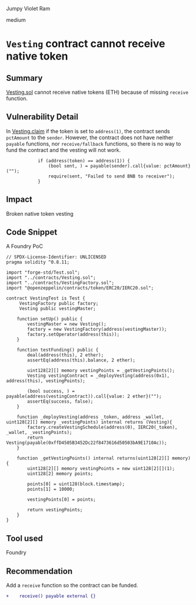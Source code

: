 Jumpy Violet Ram

medium

# `Vesting` contract cannot receive native token

## Summary
[Vesting.sol](https://github.com/sherlock-audit/2024-03-zap-protocol/blob/main/zap-contracts-labs/contracts/Vesting.sol) cannot receive native tokens (ETH) because of missing `receive` function.

## Vulnerability Detail
In [Vesting.claim](https://github.com/sherlock-audit/2024-03-zap-protocol/blob/c2ad35aa844899fa24f6ed0cbfcf6c7e611b061a/zap-contracts-labs/contracts/Vesting.sol#L83C1-L86C15) if the token is set to `address(1)`, the contract sends `pctAmount` to the `sender`. However, the contract does not have neither `payable` functions, nor `receive/fallback` functions, so there is no way to fund the contract and the vesting will not work.

```solidity
            if (address(token) == address(1)) {
                (bool sent, ) = payable(sender).call{value: pctAmount}("");
                require(sent, "Failed to send BNB to receiver");
            } 
```

## Impact
Broken native token vesting

## Code Snippet
A Foundry PoC
```solidity
// SPDX-License-Identifier: UNLICENSED
pragma solidity ^0.8.11;

import "forge-std/Test.sol";
import "../contracts/Vesting.sol";
import "../contracts/VestingFactory.sol";
import "@openzeppelin/contracts/token/ERC20/IERC20.sol";

contract VestingTest is Test {
     VestingFactory public factory;
     Vesting public vestingMaster;

    function setUp() public {
        vestingMaster = new Vesting();
        factory = new VestingFactory(address(vestingMaster));
        factory.setOperator(address(this));
    }

    function testFunding() public {
        deal(address(this), 2 ether);
        assertEq(address(this).balance, 2 ether);

        uint128[2][] memory vestingPoints = _getVestingPoints();
        Vesting vestingContract = _deployVesting(address(0x1), address(this), vestingPoints);

        (bool success, ) = payable(address(vestingContract)).call{value: 2 ether}("");
        assertEq(success, false);
    }

    function _deployVesting(address _token, address _wallet, uint128[2][] memory _vestingPoints) internal returns (Vesting){
        factory.createVestingSchedule(address(0), IERC20(_token), _wallet, _vestingPoints);
        return Vesting(payable(0xffD4505B3452Dc22f8473616d50503bA9E1710Ac));
    }

    function _getVestingPoints() internal returns(uint128[2][] memory) {
        uint128[2][] memory vestingPoints = new uint128[2][](1);
        uint128[2] memory points;

        points[0] = uint128(block.timestamp);
        points[1] = 10000;

        vestingPoints[0] = points;

        return vestingPoints;
    } 
}
```

## Tool used

Foundry

## Recommendation
Add a `receive` function so the contract can be funded.
```diff
+    receive() payable external {}
```